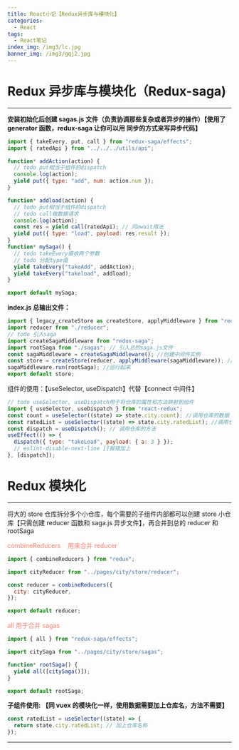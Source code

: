```yaml
---
title: React小记【Redux异步库与模块化】
categories:
  - React
tags:
  - React笔记
index_img: /img3/lc.jpg
banner_img: /img3/gqj2.jpg
---
```


# **Redux 异步库与模块化（Redux-saga)**

---

**安装初始化后创建 sagas.js 文件（负责协调那些复杂或者异步的操作）【使用了 generator 函数，redux-saga 让你可以用 同步的方式来写异步代码】**

```javascript
import { takeEvery, put, call } from "redux-saga/effects";
import { ratedApi } from "../../../utils/api";

function* addAction(action) {
  // todo put相当于组件的dispatch
  console.log(action);
  yield put({ type: "add", num: action.num });
}

function* addload(action) {
  // todo put相当于组件的dispatch
  // todo call做数据请求
  console.log(action);
  const res = yield call(ratedApi); // 同await用法
  yield put({ type: "load", payload: res.result });
}
function* mySaga() {
  // todo takeEvery接收两个参数
  // todo 分配type值
  yield takeEvery("takeAdd", addAction);
  yield takeEvery("takeload", addload);
}

export default mySaga;
```

**index.js 总输出文件：**

```javascript
import { legacy_createStore as createStore, applyMiddleware } from "redux";
import reducer from "./reducer";
// todo 引入saga
import createSagaMiddleware from "redux-saga";
import rootSaga from "./sagas"; // 引入总的saga.js文件
const sagaMiddleware = createSagaMiddleware(); //创建中间件实例
const store = createStore(reducer, applyMiddleware(sagaMiddleware)); //当作第二个参数传入
sagaMiddleware.run(rootSaga); //运行起来
export default store;
```

组件的使用：【useSelector, useDispatch】代替【connect 中间件】

```javascript
// todo useSelector, useDispatch用于将仓库的属性和方法映射到组件
import { useSelector, useDispatch } from "react-redux";
const count = useSelector((state) => state.city.count); //调用仓库的数据
const ratedList = useSelector((state) => state.city.ratedList); //调用仓库的数据
const dispatch = useDispatch(); // 调用仓库的方法
useEffect(() => {
  dispatch({ type: "takeLoad", payload: { a: 3 } });
  // eslint-disable-next-line []报错加上
}, [dispatch]);
```

# Redux 模块化

---

将大的 store 仓库拆分多个小仓库，每个需要的子组件内部都可以创建 store 小仓库【只需创建 reducer 函数和 saga.js 异步文件】，再合并到总的 reducer 和 rootSaga

<font color='Salmon '>combineReducers    用来合并 reducer</font>

```javascript
import { combineReducers } from "redux";

import cityReducer from "../pages/city/store/reducer";

const reducer = combineReducers({
  city: cityReducer,
});

export default reducer;
```

<font color='Salmon '>all 用于合并 sagas</font>

```javascript
import { all } from "redux-saga/effects";

import citySaga from "../pages/city/store/sagas";

function* rootSaga() {
  yield all([citySaga()]);
}

export default rootSaga;
```

**子组件使用: 【同 vuex 的模块化一样，使用数据需要加上仓库名，方法不需要】**

```javascript
const ratedList = useSelector((state) => {
  return state.city.ratedList; // 加上仓库名称
});
```

---

